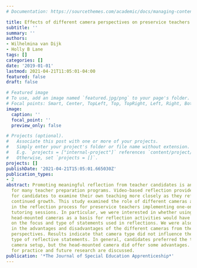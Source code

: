```yaml
---
# Documentation: https://sourcethemes.com/academic/docs/managing-content/

title: Effects of different camera perspectives on preservice teachers’ written reflections
subtitle: ''
summary: ''
authors:
- Wilhelmina van Dijk
- Holly B Lane
tags: []
categories: []
date: '2019-01-01'
lastmod: 2021-04-21T11:05:01-04:00
featured: false
draft: false

# Featured image
# To use, add an image named `featured.jpg/png` to your page's folder.
# Focal points: Smart, Center, TopLeft, Top, TopRight, Left, Right, BottomLeft, Bottom, BottomRight.
image:
  caption: ''
  focal_point: ''
  preview_only: false

# Projects (optional).
#   Associate this post with one or more of your projects.
#   Simply enter your project's folder or file name without extension.
#   E.g. `projects = ["internal-project"]` references `content/project/deep-learning/index.md`.
#   Otherwise, set `projects = []`.
projects: []
publishDate: '2021-04-21T15:05:01.665030Z'
publication_types:
- 2
abstract: Promoting meaningful reflection from teacher candidates is an ongoing challenge
  for many teacher preparation programs. Video-based reflection provides an opportunity
  for candidates to examine their own teaching more closely as they reflect on their
  continued growth. This study examined the role of different cameras and camera angles
  in the reflection process for preservice teachers implementing one-on-one reading
  tutoring sessions. In particular, we were interested in whether using video from
  head-mounted cameras as a basis for reflection activities would have an influence
  on the focus and type of statements used in reflections. We were also interested
  in the advantages and disadvantages of the different cameras from the teacher candidates’
  perspectives. Results indicate that camera type did not influence the focus and
  type of reflective statements. In general, candidates preferred the traditional
  camera setup, but the head-mounted camera did offer some advantages. Implications
  for practice and future research are discussed.
publication: '*The Journal of Special Education Apprenticeship*'
---
```

